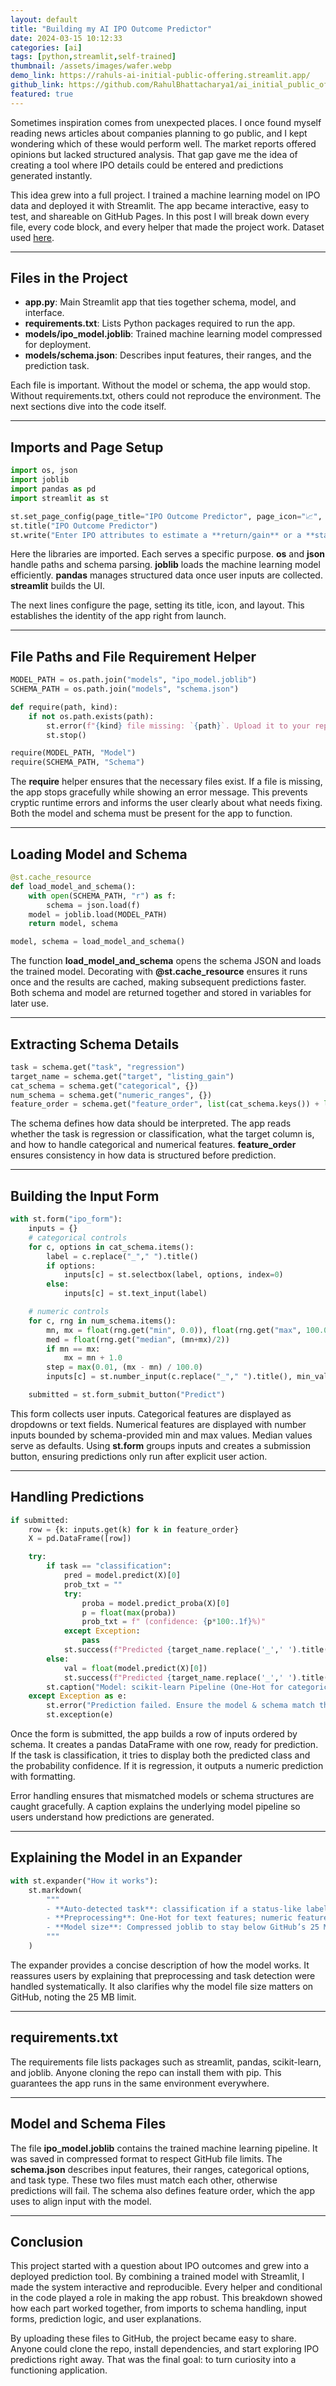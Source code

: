 ```yaml
---
layout: default
title: "Building my AI IPO Outcome Predictor"
date: 2024-03-15 10:12:33
categories: [ai]
tags: [python,streamlit,self-trained]
thumbnail: /assets/images/wafer.webp
demo_link: https://rahuls-ai-initial-public-offering.streamlit.app/
github_link: https://github.com/RahulBhattacharya1/ai_initial_public_offering
featured: true
---
```


Sometimes inspiration comes from unexpected places. I once found myself reading news articles about companies planning to go public, and I kept wondering which of these would perform well. The market reports offered opinions but lacked structured analysis. That gap gave me the idea of creating a tool where IPO details could be entered and predictions generated instantly.

This idea grew into a full project. I trained a machine learning model on IPO data and deployed it with Streamlit. The app became interactive, easy to test, and shareable on GitHub Pages. In this post I will break down every file, every code block, and every helper that made the project work. Dataset used [here](https://www.kaggle.com/datasets/karanammithul/ipo-data-india-2010-2025).

---

## Files in the Project

- **app.py**: Main Streamlit app that ties together schema, model, and interface.
- **requirements.txt**: Lists Python packages required to run the app.
- **models/ipo_model.joblib**: Trained machine learning model compressed for deployment.
- **models/schema.json**: Describes input features, their ranges, and the prediction task.

Each file is important. Without the model or schema, the app would stop. Without requirements.txt, others could not reproduce the environment. The next sections dive into the code itself.

---

## Imports and Page Setup

```python
import os, json
import joblib
import pandas as pd
import streamlit as st

st.set_page_config(page_title="IPO Outcome Predictor", page_icon="📈", layout="centered")
st.title("IPO Outcome Predictor")
st.write("Enter IPO attributes to estimate a **return/gain** or a **status** (auto-detected from your dataset).")
```

Here the libraries are imported. Each serves a specific purpose. **os** and **json** handle paths and schema parsing. **joblib** loads the machine learning model efficiently. **pandas** manages structured data once user inputs are collected. **streamlit** builds the UI.

The next lines configure the page, setting its title, icon, and layout. This establishes the identity of the app right from launch.

---

## File Paths and File Requirement Helper

```python
MODEL_PATH = os.path.join("models", "ipo_model.joblib")
SCHEMA_PATH = os.path.join("models", "schema.json")

def require(path, kind):
    if not os.path.exists(path):
        st.error(f"{kind} file missing: `{path}`. Upload it to your repo and restart.")
        st.stop()

require(MODEL_PATH, "Model")
require(SCHEMA_PATH, "Schema")
```

The **require** helper ensures that the necessary files exist. If a file is missing, the app stops gracefully while showing an error message. This prevents cryptic runtime errors and informs the user clearly about what needs fixing. Both the model and schema must be present for the app to function.

---

## Loading Model and Schema

```python
@st.cache_resource
def load_model_and_schema():
    with open(SCHEMA_PATH, "r") as f:
        schema = json.load(f)
    model = joblib.load(MODEL_PATH)
    return model, schema

model, schema = load_model_and_schema()
```

The function **load_model_and_schema** opens the schema JSON and loads the trained model. Decorating with **@st.cache_resource** ensures it runs once and the results are cached, making subsequent predictions faster. Both schema and model are returned together and stored in variables for later use.

---

## Extracting Schema Details

```python
task = schema.get("task", "regression")
target_name = schema.get("target", "listing_gain")
cat_schema = schema.get("categorical", {})
num_schema = schema.get("numeric_ranges", {})
feature_order = schema.get("feature_order", list(cat_schema.keys()) + list(num_schema.keys()))
```

The schema defines how data should be interpreted. The app reads whether the task is regression or classification, what the target column is, and how to handle categorical and numerical features. **feature_order** ensures consistency in how data is structured before prediction.

---

## Building the Input Form

```python
with st.form("ipo_form"):
    inputs = {}
    # categorical controls
    for c, options in cat_schema.items():
        label = c.replace("_"," ").title()
        if options:
            inputs[c] = st.selectbox(label, options, index=0)
        else:
            inputs[c] = st.text_input(label)

    # numeric controls
    for c, rng in num_schema.items():
        mn, mx = float(rng.get("min", 0.0)), float(rng.get("max", 100.0))
        med = float(rng.get("median", (mn+mx)/2))
        if mn == mx:
            mx = mn + 1.0
        step = max(0.01, (mx - mn) / 100.0)
        inputs[c] = st.number_input(c.replace("_"," ").title(), min_value=mn, max_value=mx, value=med, step=step)

    submitted = st.form_submit_button("Predict")
```

This form collects user inputs. Categorical features are displayed as dropdowns or text fields. Numerical features are displayed with number inputs bounded by schema-provided min and max values. Median values serve as defaults. Using **st.form** groups inputs and creates a submission button, ensuring predictions only run after explicit user action.

---

## Handling Predictions

```python
if submitted:
    row = {k: inputs.get(k) for k in feature_order}
    X = pd.DataFrame([row])

    try:
        if task == "classification":
            pred = model.predict(X)[0]
            prob_txt = ""
            try:
                proba = model.predict_proba(X)[0]
                p = float(max(proba))
                prob_txt = f" (confidence: {p*100:.1f}%)"
            except Exception:
                pass
            st.success(f"Predicted {target_name.replace('_',' ').title()}: **{pred}**{prob_txt}")
        else:
            val = float(model.predict(X)[0])
            st.success(f"Predicted {target_name.replace('_',' ').title()}: **{val:,.3f}**")
        st.caption("Model: scikit-learn Pipeline (One-Hot for categoricals + Linear/Logistic Regression).")
    except Exception as e:
        st.error("Prediction failed. Ensure the model & schema match this app.")
        st.exception(e)
```

Once the form is submitted, the app builds a row of inputs ordered by schema. It creates a pandas DataFrame with one row, ready for prediction. If the task is classification, it tries to display both the predicted class and the probability confidence. If it is regression, it outputs a numeric prediction with formatting.

Error handling ensures that mismatched models or schema structures are caught gracefully. A caption explains the underlying model pipeline so users understand how predictions are generated.

---

## Explaining the Model in an Expander

```python
with st.expander("How it works"):
    st.markdown(
        """
        - **Auto-detected task**: classification if a status-like label exists; otherwise regression on a return/gain column.
        - **Preprocessing**: One-Hot for text features; numeric features passed through with median imputation at training time.
        - **Model size**: Compressed joblib to stay below GitHub’s 25 MB limit.
        """
    )
```

The expander provides a concise description of how the model works. It reassures users by explaining that preprocessing and task detection were handled systematically. It also clarifies why the model file size matters on GitHub, noting the 25 MB limit.

---

## requirements.txt

The requirements file lists packages such as streamlit, pandas, scikit-learn, and joblib. Anyone cloning the repo can install them with pip. This guarantees the app runs in the same environment everywhere.

---

## Model and Schema Files

The file **ipo_model.joblib** contains the trained machine learning pipeline. It was saved in compressed format to respect GitHub file limits. The **schema.json** describes input features, their ranges, categorical options, and task type. These two files must match each other, otherwise predictions will fail. The schema also defines feature order, which the app uses to align input with the model.

---

## Conclusion

This project started with a question about IPO outcomes and grew into a deployed prediction tool. By combining a trained model with Streamlit, I made the system interactive and reproducible. Every helper and conditional in the code played a role in making the app robust. This breakdown showed how each part worked together, from imports to schema handling, input forms, prediction logic, and user explanations.

By uploading these files to GitHub, the project became easy to share. Anyone could clone the repo, install dependencies, and start exploring IPO predictions right away. That was the final goal: to turn curiosity into a functioning application.
